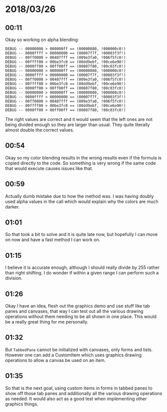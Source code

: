 # 2018/03/26

## 00:11

Okay so working on alpha blending:

	DEBUG -- 00000000 > 000000ff == (00000080, !000000c0!)
	DEBUG -- 0000ffff > 00000000 == (00007f7f, !00003f3f!)
	DEBUG -- 00ff0000 > 00407fff == (009e3fa0, !006f5fc0!)
	DEBUG -- 00ffff00 > 00be3fc0 == (00dd9ebf, !00ce6e90!)
	DEBUG -- 0000ff00 > 00ff00ff == (00807f80, !00c03fc0!)
	DEBUG -- 00000000 > 000000ff == (00000080, !000000c0!)
	DEBUG -- 0000ffff > 00000000 == (00007f7f, !00003f3f!)
	DEBUG -- 00ff0000 > 00407fff == (009e3fa0, !006f5fc0!)
	DEBUG -- 00ffff00 > 00be3fc0 == (00dd9ebf, !00ce6e90!)
	DEBUG -- 0000ff00 > 00ff00ff == (00807f80, !00c03fc0!)
	DEBUG -- 00000000 > 000000ff == (00000080, !000000c0!)
	DEBUG -- 0000ffff > 00000000 == (00007f7f, !00003f3f!)
	DEBUG -- 00ff0000 > 00407fff == (009e3fa0, !006f5fc0!)
	DEBUG -- 00ffff00 > 00be3fc0 == (00dd9ebf, !00ce6e90!)
	DEBUG -- 0000ff00 > 00ff00ff == (00807f80, !00c03fc0!)

The right values are correct and it would seem that the left ones are not
being divided enough so they are larger than usual. They quite literally
almost double the correct values.

## 00:54

Okay so my color blending results in the wrong results even if the 
formula is copied directly to the code. So something is very wrong if the
same code that would execute causes issues like that.

## 00:59

Actually dumb mistake due to how the method was. I was having doubly used
alpha values in the call which would explain why the colors are much
darker.

## 01:01

So that took a bit to solve and it is quite late now, but hopefully I can
move on now and have a fast method I can work on.

## 01:15

I believe it is accurate enough, although I should really divide by 255
rather than right shifting. I do wonder if within a given range I can
perform such a division.

## 01:26

Okay I have an idea, flesh out the graphics demo and use stuff like tab
panes and canvases, that way I can test out all the various drawing
operations without them needing to be all shown in one place. This would
be a really great thing for me personally.

## 01:32

But `TabbedPane` cannot be initialized with canvases, only forms and lists.
However one can add a CustomItem which uses graphics drawing operations to
allow a canvas be used on an item.

## 01:35

So that is the next goal, using custom items in forms in tabbed panes to show
off those tab panes and additionally all the various drawing operations as
needed. It would also act as a good test when implementing other graphics
things.
